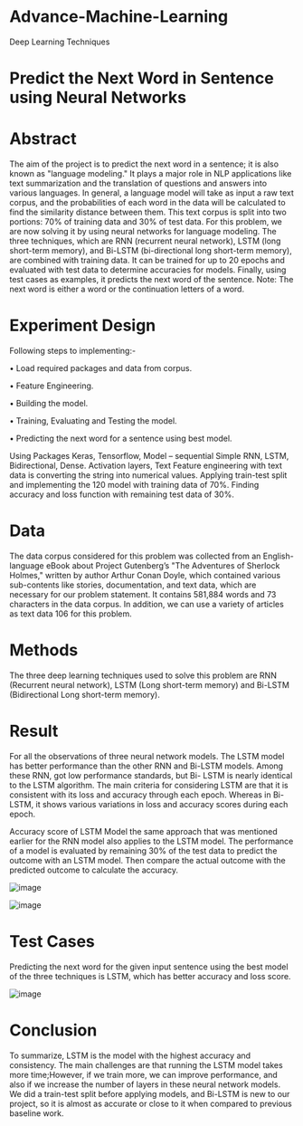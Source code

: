 # Advance-Machine-Learning
Deep Learning Techniques

# Predict the Next Word in Sentence using Neural Networks


# Abstract 


The aim of the project is to predict the next word in a sentence; it is also known as "language modeling." It plays a major role in NLP applications like text summarization and the translation of questions and answers into various languages. In general, a language model will take as input a raw text corpus, and the probabilities of each word in the data will be calculated to find the similarity distance between them. This text corpus is split into two portions: 70% of training data and 30% of test data. For this problem, we are now solving it by using neural networks for language modeling. The three techniques, which are RNN (recurrent neural network), LSTM (long short-term memory), and Bi-LSTM (bi-directional long short-term memory), are combined with training data. It can be trained for up to 20 epochs and evaluated with test data to determine accuracies for models. Finally, using test cases as examples, it predicts the next word of the  sentence. Note: The next word is either a word or the continuation letters of a word.

# Experiment Design 

 Following steps to implementing:- 
 
 
 • Load required packages and data from corpus.
 
 • Feature Engineering.
 
 • Building the model.
 
 • Training, Evaluating and Testing the model. 
 
 • Predicting the next word for a sentence using best model.
 
 Using Packages Keras, Tensorflow, Model – sequential Simple RNN, LSTM, Bidirectional, Dense. Activation layers, Text Feature engineering with text data is converting the string into numerical values. Applying train-test split and implementing the 120 model with training data of 70%. Finding accuracy and loss function with remaining test data of 30%.
 
 # Data
 
 The data corpus considered for this problem was collected from an English-language eBook about Project Gutenberg’s "The Adventures of Sherlock Holmes," written by author Arthur Conan Doyle, which contained various sub-contents like stories, documentation, and text data, which are necessary for our problem statement. It contains 581,884 words and 73 characters in the data corpus. In addition, we can use a variety of articles as text data 106 for this problem.
 
 # Methods
 
 The three deep learning techniques used to solve this problem are RNN (Recurrent neural network), LSTM (Long short-term memory) and Bi-LSTM (Bidirectional Long short-term memory).
 
 # Result
 
 For all the observations of three neural network models. The LSTM model has better performance than the other RNN and Bi-LSTM models. Among these RNN, got low performance standards, but Bi- LSTM is nearly identical to the LSTM algorithm.  The main criteria for considering LSTM are that it is consistent with its loss and accuracy through each epoch. Whereas in Bi-LSTM, it shows various variations in loss and accuracy scores during each epoch.
 
 Accuracy score of LSTM Model the same approach that was mentioned earlier for the RNN model also applies to the LSTM model. The performance of a model is evaluated by remaining 30% of the test data to predict the outcome with an LSTM model. Then compare the actual outcome with the predicted outcome to calculate the accuracy.
 
 ![image](https://user-images.githubusercontent.com/125625532/223234929-3e131bb2-2f10-4167-b085-674d0ed9fe81.png)
 
 
![image](https://user-images.githubusercontent.com/125625532/223235102-c5c13a7f-637d-4596-808c-56c44b60bb96.png)

#  Test Cases


Predicting the next word for the given input sentence using the best model of the three techniques  is LSTM, which has better accuracy and loss score.

![image](https://user-images.githubusercontent.com/125625532/223235471-23500275-b069-4eef-9333-ddf3233aa59a.png)


# Conclusion

To summarize, LSTM is the model with the highest accuracy and consistency. The main challenges are that running the LSTM model takes more time;However, if we train more, we can improve performance, and also if we increase the number of layers in these neural network models. We did a train-test split before applying models, and Bi-LSTM is new to our project, so it is almost as accurate or close to it when compared to previous baseline work.


